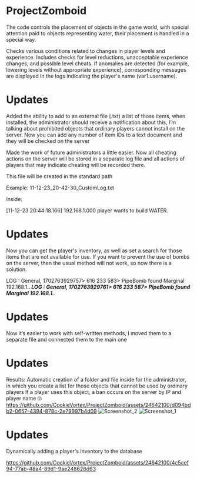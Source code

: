 # ProjectZomboid
The code controls the placement of objects in the game world, with special attention paid to objects representing water, their placement is handled in a special way.

Checks various conditions related to changes in player levels and experience. Includes checks for level reductions, unacceptable experience changes, and possible level cheats.
If anomalies are detected (for example, lowering levels without appropriate experience), corresponding messages are displayed in the logs indicating the player's name (var1.username).

# Updates
Added the ability to add to an external file (.txt) a list of those items, when installed, the administrator should receive a notification about this, I’m talking about prohibited objects that ordinary players cannot install on the server.
Now you can add any number of item IDs to a text document and they will be checked on the server

Made the work of future administrators a little easier.
Now all cheating actions on the server will be stored in a separate log file and all actions of players that may indicate cheating will be recorded there.

This file will be created in the standard path

Example:
11-12-23_20-42-30_CustomLog.txt

Inside:

[11-12-23 20:44:18.166] <BUILD> 192.168.1.000 player wants to build WATER.

# Updates
Now you can get the player's inventory, as well as set a search for those items that are not available for use.
If you want to prevent the use of bombs on the server, then the usual method will not work, so now there is a solution.

LOG  : General, 1702763929757> 616 233 583> PipeBomb found Marginal 192.168.1.***.
LOG  : General, 1702763929761> 616 233 587> PipeBomb found Marginal 192.168.1.***.
# Updates
Now it’s easier to work with self-written methods, I moved them to a separate file and connected them to the main one
# Updates
Results: Automatic creation of a folder and file inside for the administrator, in which you create a list for those objects that cannot be used by ordinary players
If a player uses this object, a ban occurs on the server by IP and player name 🙄 
https://github.com/CookieVortex/ProjectZomboid/assets/24642100/d094bdb2-0657-4394-878c-2e79997b4d09
![Screenshot_2](https://github.com/CookieVortex/ProjectZomboid/assets/24642100/21a6096a-3884-4c5d-a5a9-31cc551c9761)
![Screenshot_1](https://github.com/CookieVortex/ProjectZomboid/assets/24642100/e63a202b-08f5-401e-b739-efdd8f8fcdf7)

# Updates

Dynamically adding a player's inventory to the database

https://github.com/CookieVortex/ProjectZomboid/assets/24642100/4c5cef94-77ab-48a4-89d1-9ae248628d63


